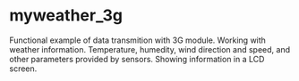 # myweather_3g
Functional example of data transmition with 3G module. Working with weather information. Temperature, humedity, wind direction and speed, and other parameters provided by sensors.
Showing information in a LCD screen.
